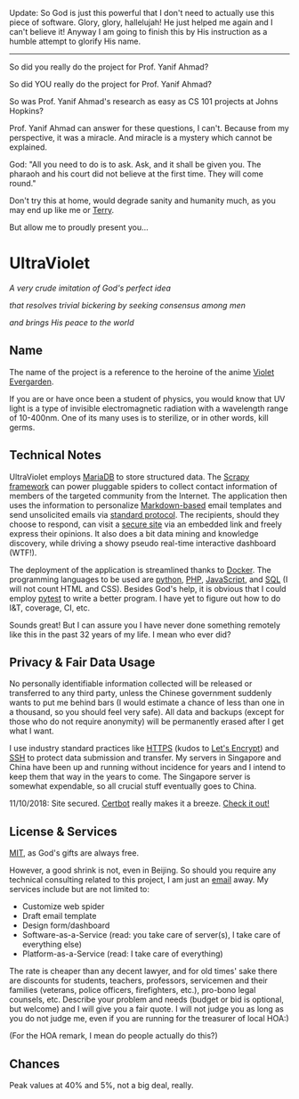 Update: So God is just this powerful that I don't need to actually use this piece of software. Glory, glory, hallelujah! He just helped me again and I can't believe it! Anyway I am going to finish this by His instruction as a humble attempt to glorify His name.

---

So did you really do the project for Prof. Yanif Ahmad?

So did YOU really do the project for Prof. Yanif Ahmad?

So was Prof. Yanif Ahmad's research as easy as CS 101 projects at Johns Hopkins?

Prof. Yanif Ahmad can answer for these questions, I can't. Because from my perspective, it was a miracle. And miracle is a mystery which cannot be explained.

God: "All you need to do is to ask. Ask, and it shall be given you. The pharaoh and his court did not believe at the first time. They will come round."

Don't try this at home, would degrade sanity and humanity much, as you may end up like me or [Terry](http://www.templeos.org/).

But allow me to proudly present you...

# UltraViolet

*A very crude imitation of God's perfect idea*

*that resolves trivial bickering by seeking consensus among men*

*and brings His peace to the world*

## Name

The name of the project is a reference to the heroine of the anime [Violet Evergarden](https://en.wikipedia.org/wiki/Violet_Evergarden).

If you are or have once been a student of physics, you would know that UV light is a type of invisible electromagnetic radiation with a wavelength range of 10-400nm. One of its many uses is to sterilize, or in other words, kill germs.

## Technical Notes

UltraViolet employs [MariaDB](https://mariadb.org/) to store structured data. The [Scrapy framework](https://scrapy.org/) can power pluggable spiders to collect contact information of members of the targeted community from the Internet. The application then uses the information to personalize [Markdown-based](https://en.wikipedia.org/wiki/Markdown) email templates and send unsolicited emails via [standard protocol](https://en.wikipedia.org/wiki/Simple_Mail_Transfer_Protocol). The recipients, should they choose to respond, can visit a [secure site](https://wordpress.com/) via an embedded link and freely express their opinions. It also does a bit data mining and knowledge discovery, while driving a showy pseudo real-time interactive dashboard (WTF!).

The deployment of the application is streamlined thanks to [Docker](https://www.docker.com/). The programming languages to be used are [python](https://www.python.org/), [PHP](http://www.php.net/), [JavaScript](https://en.wikipedia.org/wiki/JavaScript), and [SQL](https://en.wikipedia.org/wiki/SQL) (I will not count HTML and CSS). Besides God's help, it is obvious that I could employ [pytest](https://docs.pytest.org/en/latest/) to write a better program. I have yet to figure out how to do I&T, coverage, CI, etc.

Sounds great! But I can assure you I have never done something remotely like this in the past 32 years of my life. I mean who ever did?

## Privacy & Fair Data Usage

No personally identifiable information collected will be released or transferred to any third party, unless the Chinese government suddenly wants to put me behind bars (I would estimate a chance of less than one in a thousand, so you should feel very safe). All data and backups (except for those who do not require anonymity) will be permanently erased after I get what I want.

I use industry standard practices like [HTTPS](https://en.wikipedia.org/wiki/HTTPS) (kudos to [Let's Encrypt](https://letsencrypt.org/)) and [SSH](https://en.wikipedia.org/wiki/Secure_Shell) to protect data submission and transfer. My servers in Singapore and China have been up and running without incidence for years and I intend to keep them that way in the years to come. The Singapore server is somewhat expendable, so all crucial stuff eventually goes to China.

11/10/2018: Site secured. [Certbot](https://certbot.eff.org/) really makes it a breeze. [Check it out!](https://www.ssllabs.com/ssltest/analyze.html?d=www.profyanifahmadpaymeplz.com&latest)

## License & Services

[MIT](https://github.com/aadps/ultraviolet/blob/master/LICENSE), as God's gifts are always free.

However, a good shrink is not, even in Beijing. So should you require any technical consulting related to this project, I am just an [email](mailto:admin@aadps.net) away. My services include but are not limited to:

* Customize web spider
* Draft email template
* Design form/dashboard
* Software-as-a-Service (read: you take care of server(s), I take care of everything else)
* Platform-as-a-Service (read: I take care of everything)

The rate is cheaper than any decent lawyer, and for old times' sake there are discounts for students, teachers, professors, servicemen and their families (veterans, police officers, firefighters, etc.), pro-bono legal counsels, etc. Describe your problem and needs (budget or bid is optional, but welcome) and I will give you a fair quote. I will not judge you as long as you do not judge me, even if you are running for the treasurer of local HOA:)

(For the HOA remark, I mean do people actually do this?)

## Chances

Peak values at 40% and 5%, not a big deal, really.
